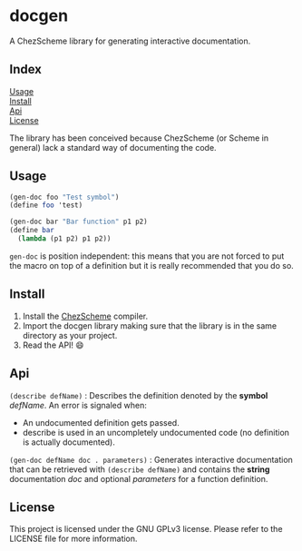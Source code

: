 # docgen
A ChezScheme library for generating interactive documentation.

## Index

[Usage](#usage)  
[Install](#install)  
[Api](#api)  
[License](#license)

The library has been conceived because ChezScheme (or Scheme in general) lack
a standard way of documenting the code.

## Usage

```scheme
(gen-doc foo "Test symbol")
(define foo 'test)

(gen-doc bar "Bar function" p1 p2)
(define bar
  (lambda (p1 p2) p1 p2))
```

`gen-doc` is position independent: this means that you are not forced to
put the macro on top of a definition but it is really recommended that you
do so.

## Install

1. Install the [ChezScheme](https://cisco.github.io/ChezScheme) compiler.
2. Import the docgen library making sure that the library is in the same
   directory as your project.
3. Read the API! :smile:

## Api

`(describe defName)`
: Describes the definition denoted by the **symbol** *defName*.
  An error is signaled when:
  * An undocumented definition gets passed.
  * describe is used in an uncompletely undocumented code (no definition
    is actually documented).

`(gen-doc defName doc . parameters)`
: Generates interactive documentation that can be retrieved with
  `(describe defName)` and contains the **string** documentation *doc* and
  optional *parameters* for a function definition.

## License

This project is licensed under the GNU GPLv3 license.
Please refer to the LICENSE file for more information.
